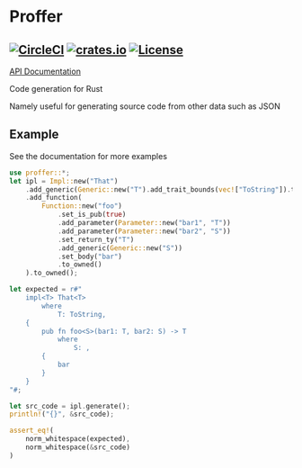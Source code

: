 # Proffer

[![CircleCI](https://circleci.com/gh/milesgranger/proffer.svg?style=svg)](https://circleci.com/gh/milesgranger/proffer)
[![crates.io](http://meritbadge.herokuapp.com/proffer)](https://crates.io/crates/proffer)
[![License](https://img.shields.io/badge/license-Unlicense-green.svg)](http://unlicense.org/)
---

[API Documentation](https://docs.rs/proffer)

Code generation for Rust

Namely useful for generating source code
from other data such as JSON



Example
-------

See the documentation for more examples

```rust
use proffer::*;
let ipl = Impl::new("That")
    .add_generic(Generic::new("T").add_trait_bounds(vec!["ToString"]).to_owned())
    .add_function(
        Function::new("foo")
            .set_is_pub(true)
            .add_parameter(Parameter::new("bar1", "T"))
            .add_parameter(Parameter::new("bar2", "S"))
            .set_return_ty("T")
            .add_generic(Generic::new("S"))
            .set_body("bar")
            .to_owned()
    ).to_owned();

let expected = r#"
    impl<T> That<T>
        where
            T: ToString,
    {
        pub fn foo<S>(bar1: T, bar2: S) -> T
            where
                S: ,
        {
            bar
        }
    }
"#;

let src_code = ipl.generate();
println!("{}", &src_code);

assert_eq!(
    norm_whitespace(expected),
    norm_whitespace(&src_code)
)
```


